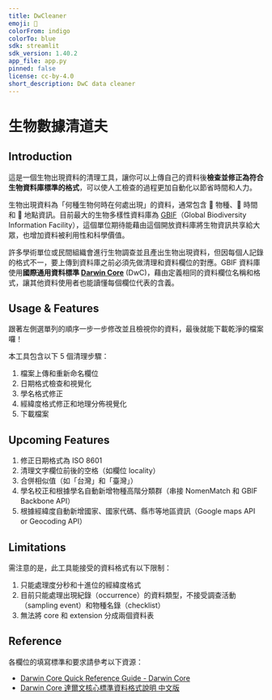 ```yaml
---
title: DwCleaner
emoji: 🐢
colorFrom: indigo
colorTo: blue
sdk: streamlit
sdk_version: 1.40.2
app_file: app.py
pinned: false
license: cc-by-4.0
short_description: DwC data cleaner
---
```


# 生物數據清道夫

## Introduction

這是一個生物出現資料的清理工具，讓你可以上傳自己的資料後**檢查並修正為符合生物資料庫標準的格式**，可以使人工檢查的過程更加自動化以節省時間和人力。  

生物出現資料為「何種生物何時在何處出現」的資料，通常包含 🐢 物種、📅 時間和 📍 地點資訊。目前最大的生物多樣性資料庫為 [GBIF]((https://www.gbif.org/))（Global Biodiversity Information Facility），這個單位期待能藉由這個開放資料庫將生物資訊共享給大眾，也增加資料被利用性和科學價值。

許多學術單位或民間組織會進行生物調查並且產出生物出現資料，但因每個人記錄的格式不一，要上傳到資料庫之前必須先做清理和資料欄位的對應。GBIF 資料庫使用**國際通用資料標準 [Darwin Core](https://dwc.tdwg.org/terms/)** (DwC)，藉由定義相同的資料欄位名稱和格式，讓其他資料使用者也能讀懂每個欄位代表的含義。

## Usage & Features

跟著左側選單列的順序一步一步修改並且檢視你的資料，最後就能下載乾淨的檔案囉！

本工具包含以下 5 個清理步驟：  
1. 檔案上傳和重新命名欄位  
2. 日期格式檢查和視覺化  
3. 學名格式修正  
4. 經緯度格式修正和地理分佈視覺化  
5. 下載檔案

## Upcoming Features

1. 修正日期格式為 ISO 8601
2. 清理文字欄位前後的空格（如欄位 locality）
3. 合併相似值（如「台灣」和「臺灣」）
4. 學名校正和根據學名自動新增物種高階分類群（串接 NomenMatch 和 GBIF Backbone API）
5. 根據經緯度自動新增國家、國家代碼、縣市等地區資訊（Google maps API or Geocoding API）

## Limitations

需注意的是，此工具能接受的資料格式有以下限制：  
1. 只能處理度分秒和十進位的經緯度格式  
2. 目前只能處理出現紀錄（occurrence）的資料類型，不接受調查活動（sampling event）和物種名錄（checklist）  
3. 無法將 core 和 extension 分成兩個資料表  

## Reference

各欄位的填寫標準和要求請參考以下資源：  
- [Darwin Core Quick Reference Guide - Darwin Core](https://dwc.tdwg.org/terms/)  
- [Darwin Core 達爾文核心標準資料格式說明 中文版](https://hackmd.io/TmsAwdC6TaGr-lciIwxh3g?view)